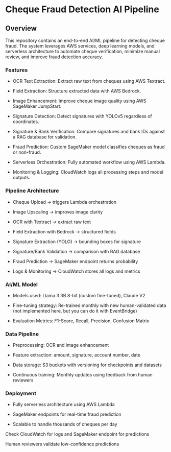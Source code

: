 # Cheque Fraud Detection AI Pipeline
## Overview

This repository contains an end-to-end AI/ML pipeline for detecting cheque fraud. The system leverages AWS services, deep learning models, and serverless architecture to automate cheque verification, minimize manual review, and improve fraud detection accuracy.

### Features

- OCR Text Extraction: Extract raw text from cheques using AWS Textract.

- Field Extraction: Structure extracted data with AWS Bedrock.

- Image Enhancement: Improve cheque image quality using AWS SageMaker JumpStart.

- Signature Detection: Detect signatures with YOLOv5 regardless of coordinates.

- Signature & Bank Verification: Compare signatures and bank IDs against a RAG database for validation.

- Fraud Prediction: Custom SageMaker model classifies cheques as fraud or non-fraud.

- Serverless Orchestration: Fully automated workflow using AWS Lambda.

- Monitoring & Logging: CloudWatch logs all processing steps and model outputs.

### Pipeline Architecture

- Cheque Upload → triggers Lambda orchestration

- Image Upscaling → improves image clarity

- OCR with Textract → extract raw text

- Field Extraction with Bedrock → structured fields

- Signature Extraction (YOLO) → bounding boxes for signature

- Signature/Bank Validation → comparison with RAG database

- Fraud Prediction → SageMaker endpoint returns probability

- Logs & Monitoring → CloudWatch stores all logs and metrics

### AI/ML Model

- Models used: Llama 3 3B 8-bit (custom fine-tuned), Claude V2

- Fine-tuning strategy: Re-trained monthly with new human-validated data (not implemented here, but you can do it with EventBridge)

- Evaluation Metrics: F1-Score, Recall, Precision, Confusion Matrix

### Data Pipeline

- Preprocessing: OCR and image enhancement

- Feature extraction: amount, signature, account number, date

- Data storage: S3 buckets with versioning for checkpoints and datasets

- Continuous training: Monthly updates using feedback from human reviewers

### Deployment

- Fully serverless architecture using AWS Lambda

- SageMaker endpoints for real-time fraud prediction

- Scalable to handle thousands of cheques per day


Check CloudWatch for logs and SageMaker endpoint for predictions

Human reviewers validate low-confidence predictions
